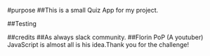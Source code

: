 #purpose
##This is a small Quiz App for my project.

##Testing 

##credits
  ##As always slack community.
  ##Florin PoP (A youtuber) JavaScript is almost all is his idea.Thank you for the challenge!

